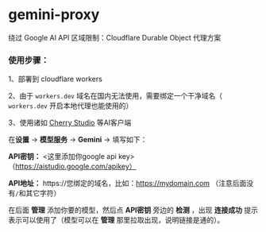 # gemini-proxy

绕过 Google AI API 区域限制：Cloudflare Durable Object 代理方案

### 使用步骤：

1、部署到 cloudflare workers

2、由于 `workers.dev` 域名在国内无法使用，需要绑定一个干净域名（ `workers.dev` 开启本地代理也能使用的）

3、使用诸如 [Cherry Studio](https://github.com/CherryHQ/cherry-studio) 等AI客户端

在**设置** -> **模型服务** -> **Gemini** -> 填写如下：

**API密钥：** <这里添加你google api key> （https://aistudio.google.com/apikey）

**API地址：** https://您绑定的域名，比如：https://mydomain.com （注意后面没有`/`和其它字符）


在后面 **管理** 添加你要的模型，然后点 **API密钥** 旁边的 **检测** ，出现 **连接成功** 提示表示可以使用了（模型可以在 **管理** 那里拉取出现，说明链接是通的）。

